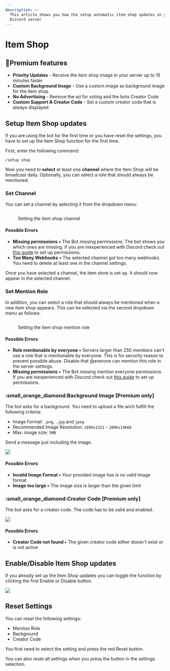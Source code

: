 ```yaml
---
description: >-
  This article shows you how the setup automatic item shop updates in your
  Discord server
---
```


# Item Shop

## 🔸Premium features

* **Priority Updates** - Receive the item shop image in your server up to 15 minutes faster
* **Custom Background Image** - Use a custom image as background image for the item shop
* **No Advertising** - Remove the ad for voting and the bots Creator Code
* **Custom Support A Creator Code** - Set a custom creator code that is always displayed

## Setup Item Shop updates

If you are using the bot for the first time or you have reset the settings, you have to set up the Item Shop function for the first time.

First, enter the following command:

```
/setup shop
```

Now you need to **select** at least one **channel** where the Item Shop will be broadcast daily. Optionally, you can select a role that should always be mentioned.

### Set Channel

You can set a channel by selecting it from the dropdown menu:

<figure><img src="../.gitbook/assets/DiscordPTB_qiZtyuVlEg.gif" alt=""><figcaption><p>Setting the item shop channel</p></figcaption></figure>

#### Possible Errors

* **Missing permissions** **•** The Bot missing permissions. The bot shows you which ones are missing. If you are inexperienced with Discord check out [this guide](https://support.discord.com/hc/en-us/articles/206029707-How-do-I-set-up-Permissions-) to set up permissions.
* **Too Many Webhooks** **•** The selected channel got too many webhooks. You need to delete at least one in the channel settings.

Once you have selected a channel, the item store is set up. It should now appear in the selected channel.

### Set Mention Role

In addition, you can select a role that should always be mentioned when a new item shop appears. This can be selected via the second dropdown menu as follows:

<figure><img src="../.gitbook/assets/DiscordPTB_xEQLsqxT4H.gif" alt=""><figcaption><p>Setting the item shop mention role</p></figcaption></figure>

#### Possible Errors

* **Role mentionable by everyone •** Servers larger than 250 members can't use a role that is mentionable by everyone. This is for security reason to prevent possible abuse. Disable that @everone can mention this role in the server settings.
* **Missing permissions** **•** The Bot missing mention everyone permissions. If you are inexperienced with Discord check out [this guide](https://support.discord.com/hc/en-us/articles/206029707-How-do-I-set-up-Permissions-) to set up permissions.

### :small\_orange\_diamond:Background Image \[Premium only]

The bot asks for a background. You need to upload a file wich fulfill the following criteria:

* Image Format: `.png`, `.jpg` and `jpeg`
* Recommended Image Resolution: `1896x1321` - `1896x14666`
* Max. image size: `5MB`

&#x20;Send a message just including the image.

![](../.gitbook/assets/CEYmUTmZC0.gif)

#### Possible Errors

* **Invalid Image Format •** Your provided image has is no valid image format
* **Image too large •** The image size is larger than the given limit

### :small\_orange\_diamond:Creator Code \[Premium only]&#x20;

The bot asks for a creator code. The code has to be valid and enabled.

![](../.gitbook/assets/nvsvmrhFLs.gif)

#### Possible Errors

* **Creator Code not found •** The given creator code either doesn't exist or is not active&#x20;

## Enable/Disable Item Shop updates

If you already set up the Item Shop updates you can toggle the function by clicking the first Enable or Disable button.

![](../.gitbook/assets/09jJYsBX3a.gif)

## Reset Settings

You can reset the following settings:

* Mention Role
* Background
* Creator Code

You first need to select the setting and press the red Reset button.

You can also reset all settings when you press the button in the settings selection.
